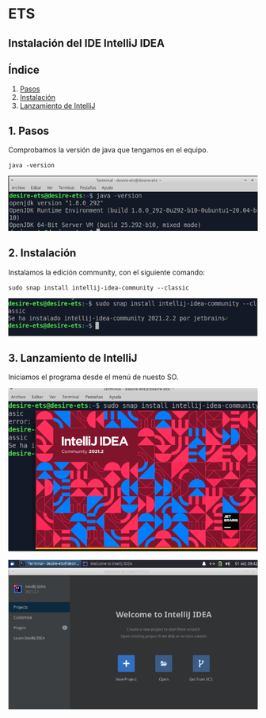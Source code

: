 # ETS

## Instalación del IDE IntelliJ IDEA

## Índice

1. [Pasos](#ide1)
2. [Instalación](#ide2)
3. [Lanzamiento de IntelliJ](#ide3)

## 1. Pasos <a name="ide1"></a>

Comprobamos la versión de java que tengamos en el equipo.

````
java -version
````

![](../imagen/2.png)

## 2. Instalación <a name="ide2"></a>
Instalamos la edición community, con el siguiente comando:

````
sudo snap install intellij-idea-community --classic
````

![](../imagen/img1.png)

## 3. Lanzamiento de IntelliJ <a name="ide3"></a>

Iniciamos el programa desde el menú de nuesto SO.

![](../imagen/img2.png)

![](../imagen/img3.png)
